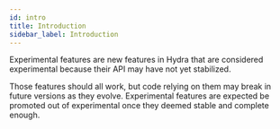 ```yaml
---
id: intro
title: Introduction
sidebar_label: Introduction
---
```

Experimental features are new features in Hydra that are considered experimental because their API may have not yet
stabilized.

Those features should all work, but code relying on them may break in future versions as they evolve.
Experimental features are expected be promoted out of experimental once they deemed stable and complete enough.
